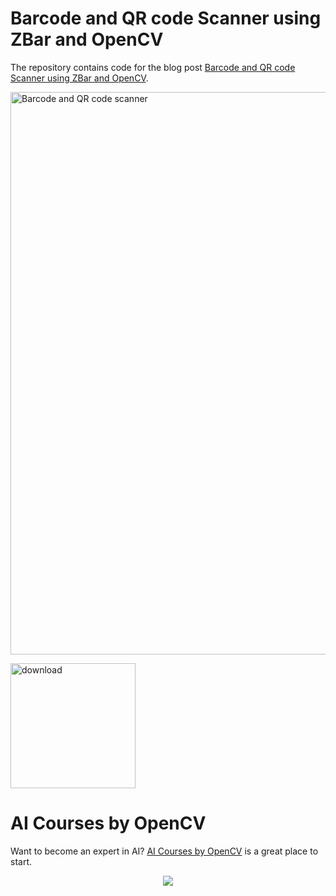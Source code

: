 # Barcode and QR code Scanner using ZBar and OpenCV

The repository contains code for the blog post [Barcode and QR code Scanner using ZBar and OpenCV](https://learnopencv.com/barcode-and-qr-code-scanner-using-zbar-and-opencv/).

<img src="https://learnopencv.com/wp-content/uploads/2018/02/barcode-QR-code-scanner-zbar-opencv.png" alt="Barcode and QR code scanner" width="900">

[<img src="https://learnopencv.com/wp-content/uploads/2022/07/download-button-e1657285155454.png" alt="download" width="200">](https://www.dropbox.com/scl/fo/pu6tlszxwbr8um0fcgpnz/h?dl=1&rlkey=e5y20hwdrnni6f08dcrler129)


# AI Courses by OpenCV

Want to become an expert in AI? [AI Courses by OpenCV](https://opencv.org/courses/) is a great place to start. 

<a href="https://opencv.org/courses/">
<p align="center"> 
<img src="https://www.learnopencv.com/wp-content/uploads/2020/04/AI-Courses-By-OpenCV-Github.png">
</p>
</a>
